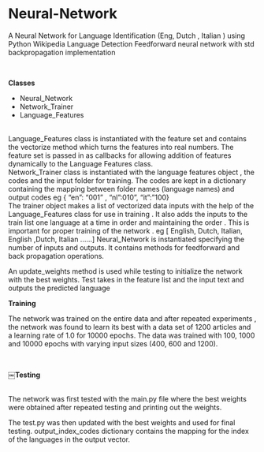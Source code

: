 # Neural-Network


A Neural Network for Language Identification (Eng, Dutch , Italian ) using Python
Wikipedia Language Detection Feed­forward neural network with std backpropagation implementation

<br/>

<b>Classes</b>
<br/>
<ul>
<li>Neural_Network</li>
<li>Network_Trainer</li>
<li>Language_Features</li>

</ul>
<br/>
Language_Features class is instantiated with the feature set and contains the vectorize method which turns the features into real numbers. The feature set is passed in as callbacks for allowing addition of features dynamically to the Language Features class.

<br/>
Network_Trainer class is instantiated with the language features object , the codes and the input folder for training. The codes are kept in a dictionary containing the mapping between folder names (language names) and output codes
eg { “en”: “001” , “nl”:010”, “it”:”100}

<br/>
The trainer object makes a list of vectorized data inputs with the help of the Language_Features class for use in training . It also adds the inputs to the train list one language at a time in order and maintaining the order . This is important for proper training of the network . eg [ English, Dutch, Italian, English ,Dutch, Italian ......]
Neural_Network is instantiated specifying the number of inputs and outputs. It contains methods for feed­forward and back propagation operations.


An update_weights method is used while testing to initialize the network with the best weights. Test takes in the feature list and the input text and outputs the predicted language


<b>Training</b>


The network was trained on the entire data and after repeated experiments , the network was found to learn its best with a data set of 1200 articles and a learning rate of 1.0 for 10000 epochs. The data was trained with 100, 1000 and 10000 epochs with varying input sizes (400, 600 and 1200).

<br/>

<b>￼Testing</b>

<br/>
The network was first tested with the main.py file where the best weights were obtained after repeated testing and printing out the weights.

<br/>

The test.py was then updated with the best weights and used for final testing.
output_index_codes dictionary contains the mapping for the index of the languages in the output vector.
